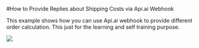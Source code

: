 #How to Provide Replies about Shipping Costs via Api.ai Webhook

This example shows how you can use Api.ai webhook to provide different order calculation. This just for the learning and self training purpose.

<a href="https://heroku.com/deploy" target="_blank"><img src="https://www.herokucdn.com/deploy/button.svg"></a>
